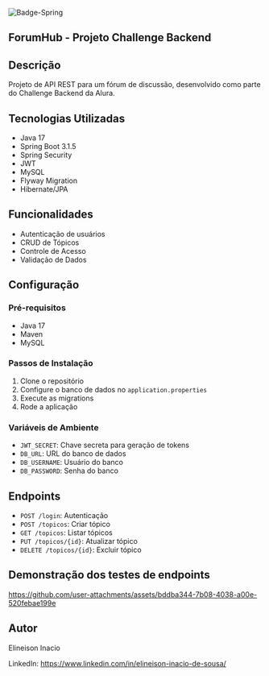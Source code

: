 ![Badge-Spring](https://github.com/user-attachments/assets/e859a172-50b9-4c7c-a75f-0ec13caf8522)

## ForumHub - Projeto Challenge Backend

## Descrição
Projeto de API REST para um fórum de discussão, desenvolvido como parte do Challenge Backend da Alura.

## Tecnologias Utilizadas
- Java 17
- Spring Boot 3.1.5
- Spring Security
- JWT
- MySQL
- Flyway Migration
- Hibernate/JPA

## Funcionalidades
- Autenticação de usuários
- CRUD de Tópicos
- Controle de Acesso
- Validação de Dados

## Configuração

### Pré-requisitos
- Java 17
- Maven
- MySQL

### Passos de Instalação
1. Clone o repositório
2. Configure o banco de dados no `application.properties`
3. Execute as migrations
4. Rode a aplicação

### Variáveis de Ambiente
- `JWT_SECRET`: Chave secreta para geração de tokens
- `DB_URL`: URL do banco de dados
- `DB_USERNAME`: Usuário do banco
- `DB_PASSWORD`: Senha do banco

## Endpoints
- `POST /login`: Autenticação
- `POST /topicos`: Criar tópico
- `GET /topicos`: Listar tópicos
- `PUT /topicos/{id}`: Atualizar tópico
- `DELETE /topicos/{id}`: Excluir tópico

## Demonstração dos testes de endpoints


https://github.com/user-attachments/assets/bddba344-7b08-4038-a00e-520febae199e


## Autor
Elineison Inacio

LinkedIn: https://www.linkedin.com/in/elineison-inacio-de-sousa/
